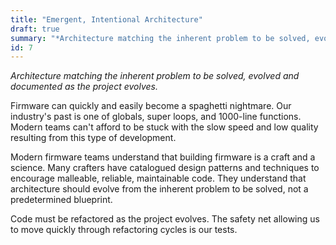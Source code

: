 ```yaml
---
title: "Emergent, Intentional Architecture"
draft: true
summary: "*Architecture matching the inherent problem to be solved, evolved and documented as the project evolves.*"
id: 7
---
```


*Architecture matching the inherent problem to be solved, evolved and documented as the project evolves.*

Firmware can quickly and easily become a spaghetti nightmare. Our industry's past is one of globals, super loops, and 1000-line functions. Modern teams can't afford to be stuck with the slow speed and low quality resulting from this type of development.

Modern firmware teams understand that building firmware is a craft and a science. Many crafters have catalogued design patterns and techniques to encourage malleable, reliable, maintainable code. They understand that architecture should evolve from the inherent problem to be solved, not a predetermined blueprint. 

Code must be refactored as the project evolves. The safety net allowing us to move quickly through refactoring cycles is our tests.


